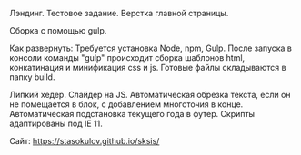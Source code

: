 Лэндинг. Тестовое задание. Верстка главной страницы.

Сборка с помощью gulp.


Как развернуть:
Требуется установка Node, npm, Gulp.
После запуска в консоли команды "gulp" происходит сборка шаблонов html, конкатинация и минификация css и js.
Готовые файлы складываются в папку build.

 
Липкий хедер.
Слайдер на JS.
Автоматическая обрезка текста, если он не помещается в блок, с добавлением многоточия в конце.
Автоматическая подстановка текущего года в футер. Скрипты адаптированы под IE 11.

Сайт: https://stasokulov.github.io/sksis/
